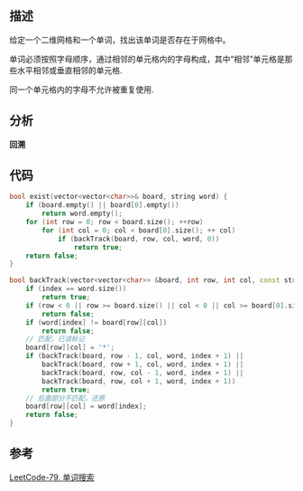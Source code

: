 
## 描述
给定一个二维网格和一个单词，找出该单词是否存在于网格中。

单词必须按照字母顺序，通过相邻的单元格内的字母构成，其中“相邻”单元格是那些水平相邻或垂直相邻的单元格.

同一个单元格内的字母不允许被重复使用.

## 分析

**回溯**

## 代码
```cpp
bool exist(vector<vector<char>>& board, string word) {
    if (board.empty() || board[0].empty())  
        return word.empty();
    for (int row = 0; row < board.size(); ++row)
        for (int col = 0; col < board[0].size(); ++ col)
            if (backTrack(board, row, col, word, 0))    
                return true;
    return false;
}

bool backTrack(vector<vector<char>> &board, int row, int col, const string &word, int index) {
    if (index == word.size())   
        return true;
    if (row < 0 || row >= board.size() || col < 0 || col >= board[0].size())
        return false;
    if (word[index] != board[row][col]) 
        return false;
    // 匹配，已读标记
    board[row][col] = '*';
    if (backTrack(board, row - 1, col, word, index + 1) ||
        backTrack(board, row + 1, col, word, index + 1) ||
        backTrack(board, row, col - 1, word, index + 1) ||
        backTrack(board, row, col + 1, word, index + 1)) 
        return true;
    // 后面部分不匹配，还原
    board[row][col] = word[index];
    return false;
}
```

## 参考
[LeetCode-79. 单词搜索](https://leetcode-cn.com/problems/word-search)